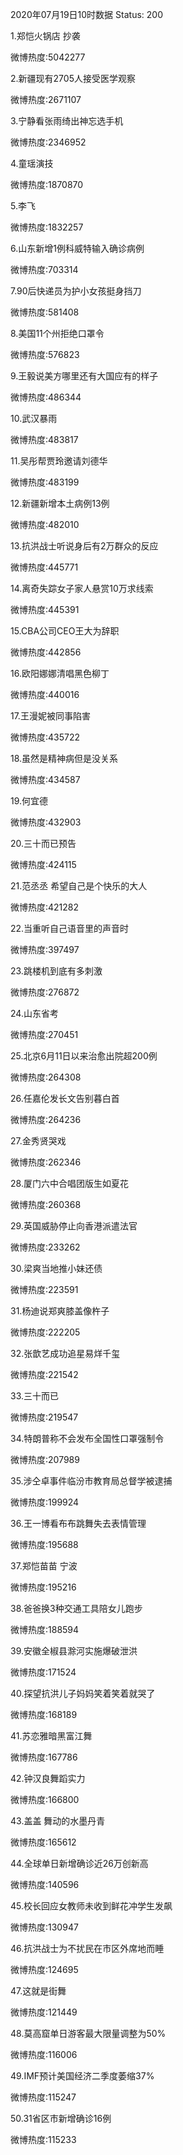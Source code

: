 2020年07月19日10时数据
Status: 200

1.郑恺火锅店 抄袭

微博热度:5042277

2.新疆现有2705人接受医学观察

微博热度:2671107

3.宁静看张雨绮出神忘选手机

微博热度:2346952

4.童瑶演技

微博热度:1870870

5.李飞

微博热度:1832257

6.山东新增1例科威特输入确诊病例

微博热度:703314

7.90后快递员为护小女孩挺身挡刀

微博热度:581408

8.美国11个州拒绝口罩令

微博热度:576823

9.王毅说美方哪里还有大国应有的样子

微博热度:486344

10.武汉暴雨

微博热度:483817

11.吴彤帮贾玲邀请刘德华

微博热度:483199

12.新疆新增本土病例13例

微博热度:482010

13.抗洪战士听说身后有2万群众的反应

微博热度:445771

14.离奇失踪女子家人悬赏10万求线索

微博热度:445391

15.CBA公司CEO王大为辞职

微博热度:442856

16.欧阳娜娜清唱黑色柳丁

微博热度:440016

17.王漫妮被同事陷害

微博热度:435722

18.虽然是精神病但是没关系

微博热度:434587

19.何宜德

微博热度:432903

20.三十而已预告

微博热度:424115

21.范丞丞 希望自己是个快乐的大人

微博热度:421282

22.当重听自己语音里的声音时

微博热度:397497

23.跳楼机到底有多刺激

微博热度:276872

24.山东省考

微博热度:270451

25.北京6月11日以来治愈出院超200例

微博热度:264308

26.任嘉伦发长文告别暮白首

微博热度:264236

27.金秀贤哭戏

微博热度:262346

28.厦门六中合唱团版生如夏花

微博热度:260368

29.英国威胁停止向香港派遣法官

微博热度:233262

30.梁爽当地推小妹还债

微博热度:223591

31.杨迪说郑爽膝盖像杵子

微博热度:222205

32.张歆艺成功追星易烊千玺

微博热度:221542

33.三十而已

微博热度:219547

34.特朗普称不会发布全国性口罩强制令

微博热度:207989

35.涉仝卓事件临汾市教育局总督学被逮捕

微博热度:199924

36.王一博看布布跳舞失去表情管理

微博热度:195688

37.郑恺苗苗 宁波

微博热度:195216

38.爸爸换3种交通工具陪女儿跑步

微博热度:188594

39.安徽全椒县滁河实施爆破泄洪

微博热度:171524

40.探望抗洪儿子妈妈笑着笑着就哭了

微博热度:168189

41.苏恋雅暗黑富江舞

微博热度:167786

42.钟汉良舞蹈实力

微博热度:166800

43.盖盖 舞动的水墨丹青

微博热度:165612

44.全球单日新增确诊近26万创新高

微博热度:140596

45.校长回应女教师未收到鲜花冲学生发飙

微博热度:130947

46.抗洪战士为不扰民在市区外席地而睡

微博热度:124695

47.这就是街舞

微博热度:121449

48.莫高窟单日游客最大限量调整为50%

微博热度:116006

49.IMF预计美国经济二季度萎缩37%

微博热度:115247

50.31省区市新增确诊16例

微博热度:115233

